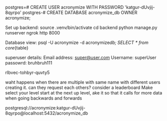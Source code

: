 postgres=# CREATE USER acronymize WITH PASSWORD 'katgur-dUvjij-8qyrpo'
postgres-# CREATE DATABASE acronymize_db OWNER acronymize;

Set up backend:
source .venv/bin/activate
cd backend
python manage.py runserver
ngrok http 8000

Database view:
psql -U acronymize -d acronymize*db;
SELECT \* from core*{table}

superuser details:
Email address: super@user.com
Username: superUser
passowrd: bruhbruh111

rIbvec-tohbyr-quvty5

waht happens when there are multiple with same name with different users creating it. can they request each others?
consider a leaderboard
Make select your level start at the next up level, ake it so that it calls for more data when going backwards and forwards

postgresql://acronymize:katgur-dUvjij-8qyrpo@localhost:5432/acronymize_db
